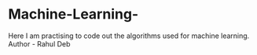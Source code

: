 # Machine-Learning-
Here I am practising to code out the algorithms used for machine learning.
Author - Rahul Deb
